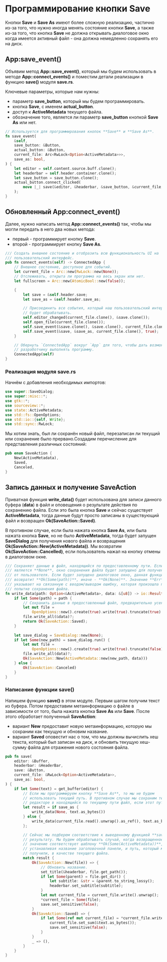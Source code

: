 # Программирование кнопки Save
Кнопки **Save** и **Save As** имеют более сложную реализацию, частично из-за
того, что нужно иногда менять состояние кнопки **Save**, а также из-за того,
что кнопка **Save** не должна открывать диалоговое окно когда имеется активный
файл - она должна немедленно сохранять его на диск.
## App:save_event()
Объявим метод **App::save_event()**, который мы будем использовать в методе
**App::connect_events()** и поместим детали реализации в функцию **save()**
модуля **save.rs**.

Ключевые параметры, которые нам нужны:
- параметр **save_button**, который мы будем программировать.
- кнопка **Save**, с именем **actual_button**.
- доступ к **ActiveMetadata** текущего файла.
- обозначение того, является ли параметр **save_button** кнопкой
**Save As** или нет.
```rust
// Используется для программирования кнопок **Save** и **Save As**.
fn save_event(
    &self,
    save_button: &Button,
    actual_button: &Button,
    current_file: Arc<RwLock<Option<ActiveMetadata>>>,
    save_as: bool,
) {
    let editor = self.content.source.buff.clone();
    let headerbar = self.header.container.clone();
    let save_button = save_button.clone();
    actual_button.connect_clicked(
        move |_| save(&editor, &headerbar, &save_button, &current_file, save_as),
    );
}
```
## Обновленный App:connect_event()
Далее, нужно написать метод **App::connect_events()** так, чтобы мы могли
передать в него два новых метода:
- первый - программирует кнопку **Save**.
- второй - программирует кнопку **Save As**.
```rust
/// Создать внешнее состояние и отобразить всю функциональность UI на
/// пользовательский интерфейс.
pub fn connect_events(self) -> ConnectedApp {
    // Внешнее состояние, доступное для событий.
    let current_file = Arc::new(RwLock::new(None));
    // Отслеживать, открыта ли программа на весь экран или нет.
    let fullscreen = Arc::new(AtomicBool::new(false));

    {
        let save = &self.header.save;
        let save_as = &self.header.save_as;

        // Присоединить все события, который наш пользовательский интерфейс
        // будет обрабатывать.
        self.editor_changed(current_file.clone(), &save.clone());
        self.open_file(current_file.clone());
        self.save_event(&save.clone(), &save.clone(), current_file.clone(), false);
        self.save_event(&save, &save_as, current_file.clone(), true);
    }

    // Обернуть `ConnectedApp` вокруг `App` для того, чтобы дать возможность
    // разработчику выполнять программу.
    ConnectedApp(self)
}
```
### Реализация модуля **save.rs**
Начнём с добавления необходимых импортов:
```rust
use super::SaveDialog;
use super::misc::*;
use gtk::*;
use sourceview::*;
use state::ActiveMetadata;
use std::fs::OpenOptions;
use std::io::{self, Write};
use std::sync::RwLock;
```
Мы хотим знать, был ли сохранён новый файл, перезаписан ли текущий или
сохранение было прервано.Создадим перечисление для представления различных
состояний:
```rust
pub enum SaveAction {
    New(ActiveMetadata),
    Saved,
    Canceled,
}
```
## Запись данных и получение SaveAction
Приватная функция **write_data()** будет использована для записи данного
буфера (**data**) в файл и оповещения о результате действия по сохранению
файла. Если это была кнопка **Save** и сейчас существует **ActiveMetadata**,
тогда данные будут просто записаны в существующий файл и возвращен
**Ok(SaveAction::Saved)**.

В противном случае, если была нажата кнопка **Save As**, или была нажата
кнопка **Save**, но не было **ActiveMetadata**, тогда будет запущен
**SaveDialog** для получения нового файла и возвращения
**Ok(SaveAction::New(ActiveMetadata))**. Мы возвратим
**Ok(SaveAction::Cancelled)**, если пользователь нажал на кнопку отмены в
диалоговом окне.
```rust
/// Сохраняет данные в файл, находящийся по предоставленному пути. Если путь
/// является **None**, окно сохранения файла будет запущено для получения пути
/// от пользователя. Если будет запущено диалоговое окно, данная функция
/// возвратит **Ok(Some(path))**, иначе - **Ok(None)**. Значение **Err**
/// указывает на связанную с вводом/выводом ошибку, которая произошла при
/// попытке сохранения файла. 
fn write_data(path: Option<&ActiveMetadata>, data: &[u8]) -> io::Result<SaveAction> {
    if let Some(path) = path {
        // Сохранить данные в предоставленный файл, предварительно усекая его.
        let mut file =
            OpenOptions::new().create(true).write(true).truncate(true).open(path.get_path())?;
        file.write_all(&data)?;
        return Ok(SaveAction::Saved);
    }
    
    let save_dialog = SaveDialog::new(None);
    if let Some(new_path) = save_dialog.run() {
        let mut file =
            OpenOptions::new().create(true).write(true).truncate(false).open(&new_path)?;
        file.write_all(data)?;
        Ok(SaveAction::New(ActiveMetadata::new(new_path, data)))
    } else {
        Ok(SaveAction::Canceled)
    }
}
```
### Написание функции **save()**
Напишем функцию **save()** в этом модуле. Первым шагом получим текст из
буфера. Потом предоставим метаинформацию о файле в зависимости от того, была
нажата кнопка **Save As** или **Save**. После этого обработает полученный
**SaveAction**:
- вариант **New** предоставит новую метаинформацию, которую мы сохраним как
текущую и обновим название.
- вариант **Saved** оповестит нас о том, что мы должны вычислить хеш текста,
который был записан на диск, и обновить текущую хеш-сумму файла для отражения
нового состояния файла.
```rust
pub fn save(
    editor: &Buffer,
    headerbar: &HeaderBar,
    save: &Button,
    current_file: &RwLock<Option<ActiveMetadata>>,
    save_as: bool,
) {
    if let Some(text) = get_buffer(editor) {
        // Если мы программируем кнопку **Save As**, то мы не будем
        // использовать текущий путь. В противном случае мы сохраним текст в
        // редакторе в находящийся по текущему пути файл, если этот путь имеется.
        let result = if save_as {
            write_data(None, text.as_bytes())
        } else {
            write_data(current_file.read().unwrap().as_ref(), text.as_bytes())
        };

        // Сейчас мы подберем соответствие к выведенному функцией **save()**
        // результату. Мы будем обрабатывать случай, когда возвращенное
        // значение соответствует шаблону **Ok(Some(ActiveMetadata))**,
        // устанавливая название заголовочной панели, и путь, который мы
        // получили, в качестве текущего файла.
        match result {
            Ok(SaveAction::New(file)) => {
                // Обновить название.
                set_title(&headerbar, file.get_path());
                if let Some(parent) = file.get_dir() {
                    let subtitle: &str = &parent.to_string_lossy();
                    headerbar.set_subtitle(subtitle);
                }
                let mut current_file = current_file.write().unwrap();
                *current_file = Some(file);
                save.set_sensitive(false);
            }
            Ok(SaveAction::Saved) => {
                if let Some(ref mut current_file) = *current_file.write().unwrap() {
                    current_file.set_sum(&text.as_bytes());
                    save.set_sensitive(false);
                }
            }
            _ => (),
        }
    }
}
```